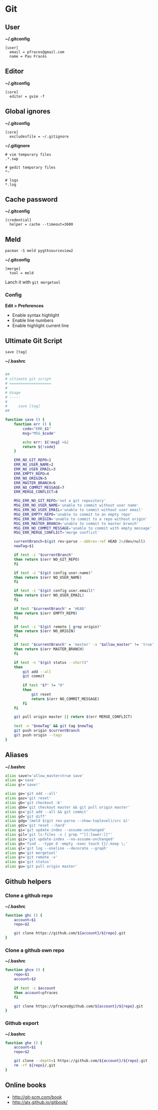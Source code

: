 Git
===

User
----

**~/.gitconfig**

    [user]
      email = pfraces@gmail.com
      name = Pau Fracés

Editor
------

**~/.gitconfig**

    [core]
      editor = gvim -f

Global ignores
--------------

**~/.gitconfig**

    [core]
      excludesfile = ~/.gitignore

**~/.gitignore**

    # vim temporary files
    .*.swp
    
    # gedit temporary files
    *~
    
    # logs
    *.log

Cache password
--------------

**~/.gitconfig**

    [credential]
      helper = cache --timeout=3600

Meld
----

    pacman -S meld pygtksourceview2

**~/.gitconfig**

    [merge]
      tool = meld

Lanch it with `git mergetool`

### Config

**Edit > Preferences**

*   Enable syntax highlight
*   Enable line numbers
*   Enable highlight current line

Ultimate Git Script
-------------------

    save [tag]

**~/.bashrc**

```bash

##
# ultimate git script
# ===================
#
# Usage
# -----
#
#     save [tag]
##

function save () {
    function err () {
        code="ERR_$1"
        msg="MSG_$code"

        echo err: ${!msg} >&2
        return ${!code}
    }

    ERR_NO_GIT_REPO=1
    ERR_NO_USER_NAME=2
    ERR_NO_USER_EMAIL=3
    ERR_EMPTY_REPO=4
    ERR_NO_ORIGIN=5
    ERR_MASTER_BRANCH=6
    ERR_NO_COMMIT_MESSAGE=7
    ERR_MERGE_CONFLICT=8

    MSG_ERR_NO_GIT_REPO='not a git repository'
    MSG_ERR_NO_USER_NAME='unable to commit without user name'
    MSG_ERR_NO_USER_EMAIL='unable to commit without user email'
    MSG_ERR_EMPTY_REPO='unable to commit to an empty repo'
    MSG_ERR_NO_ORIGIN='unable to commit to a repo without origin'
    MSG_ERR_MASTER_BRANCH='unable to commit to master branch'
    MSG_ERR_NO_COMMIT_MESSAGE='unable to commit with empty message'
    MSG_ERR_MERGE_CONFLICT='merge conflict'

    currentBranch=$(git rev-parse --abbrev-ref HEAD 2>/dev/null)
    newTag=$1

    if test -z "$currentBranch"
    then return $(err NO_GIT_REPO)
    fi

    if test -z "$(git config user.name)"
    then return $(err NO_USER_NAME)
    fi

    if test -z "$(git config user.email)"
    then return $(err NO_USER_EMAIL)
    fi

    if test "$currentBranch" = 'HEAD'
    then return $(err EMPTY_REPO)
    fi

    if test -z "$(git remote | grep origin)"
    then return $(err NO_ORIGIN)
    fi

    if test "$currentBranch" = 'master' -a "$allow_master" != 'true'
    then return $(err MASTER_BRANCH)
    fi

    if test -n "$(git status --short)"
    then
        git add --all
        git commit
        
        if test "$?" != "0"
        then
            git reset
            return $(err NO_COMMIT_MESSAGE)
        fi
    fi

    git pull origin master || return $(err MERGE_CONFLICT)
    
    test -n "$newTag" && git tag $newTag
    git push origin $currentBranch
    git push origin --tags
}
```

Aliases
-------

**~/.bashrc**

```bash
alias save!='allow_master=true save'
alias g='save'
alias g!='save!'

alias ga='git add --all'
alias gaz='git reset'
alias gb='git checkout -b'
alias gbm='git checkout master && git pull origin master'
alias gc='git add --all && git commit'
alias gd='git diff'
alias gdg='(meld $(git rev-parse --show-toplevel)/src &)'
alias gdz='git reset --hard'
alias gi='git update-index --assume-unchanged'
alias gil='git ls-files -v | grep "^[[:lower:]]"'
alias giz='git update-index --no-assume-unchanged'
alias gk='find . -type d -empty -exec touch {}/.keep \;'
alias gl='git log --oneline --decorate --graph'
alias gm='git mergetool'
alias gr='git remote -v'
alias gs='git status'
alias gu='git pull origin master'
```

Github helpers
--------------

### Clone a github repo

**~/.bashrc**

```bash
function ghc () {
    account=$1
    repo=$2

    git clone https://github.com/${account}/${repo}.git
}
```

### Clone a github own repo

**~/.bashrc**

```bash
function ghco () {
    repo=$1
    account=$2
    
    if test -z $account
    then account=pfraces
    fi

    git clone https://pfraces@github.com/${account}/${repo}.git
}
```

### Github export

**~/.bashrc**

```bash
function ghe () {
    account=$1
    repo=$2

    git clone --depth=1 https://github.com/${account}/${repo}.git
    rm -rf ${repo}/.git
}
```

Online books
------------

*   http://git-scm.com/book
*   http://alx.github.io/gitbook/
